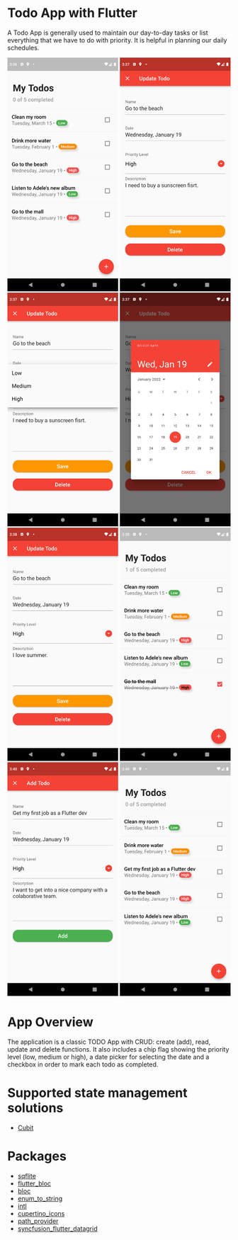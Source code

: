 # Todo App with Flutter

A Todo App is generally used to maintain our day-to-day tasks or list everything that we have to do with priority.
It is helpful in planning our daily schedules.

<p float="left">
  <img src="web/icons/todo_1.png" width="250" />
  <img src="web/icons/todo_2.png" width="250" />
  <img src="web/icons/todo_3.png" width="250" />
  <img src="web/icons/todo_4.png" width="250" />
  <img src="web/icons/todo_5.png" width="250" />
  <img src="web/icons/todo_6.png" width="250" />
  <img src="web/icons/todo_7.png" width="250" />
  <img src="web/icons/todo_8.png" width="250" />

# App Overview
  
The application is a classic TODO App with CRUD: create (add),  read, update and delete functions.
It also includes a chip flag showing the priority level (low, medium or high), a date picker for selecting
the date and a checkbox in order to mark each todo as completed.

# Supported state management solutions
  
- [Cubit](https://pub.dev/packages/flutter_bloc)
  
# Packages 

- [sqflite](https://pub.dev/packages/sqflite)
- [flutter_bloc](https://pub.dev/packages/flutter_bloc)
- [bloc](https://pub.dev/packages/bloc)
- [enum_to_string](https://pub.dev/packages/enum_to_string)
- [intl](https://pub.dev/packages/intl)
- [cupertino_icons](https://pub.dev/packages/cupertino_icons)
- [path_provider](https://pub.dev/packages/path_provider)
- [syncfusion_flutter_datagrid](https://pub.dev/packages/syncfusion_flutter_datagrid)


